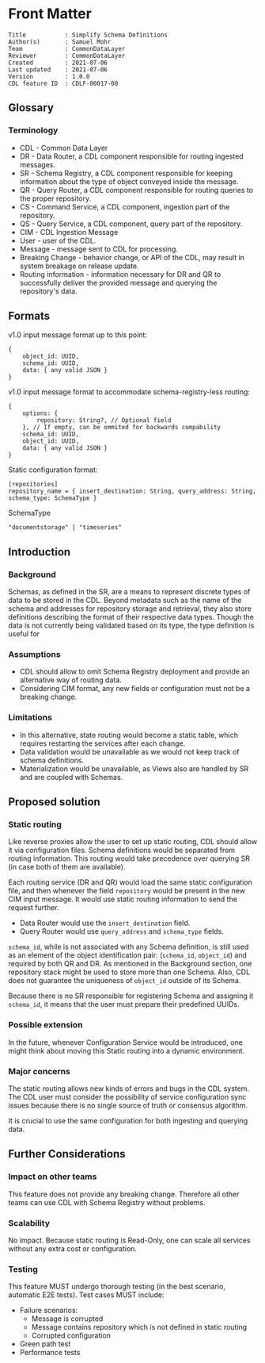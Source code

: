 # Front Matter

```
Title           : Simplify Schema Definitions
Author(s)       : Samuel Mohr
Team            : CommonDataLayer
Reviewer        : CommonDataLayer
Created         : 2021-07-06
Last updated    : 2021-07-06
Version         : 1.0.0
CDL feature ID  : CDLF-00017-00
```


## Glossary

### Terminology

* CDL - Common Data Layer
* DR - Data Router, a CDL component responsible for routing ingested messages.
* SR - Schema Registry, a CDL component responsible for keeping information about the type of object conveyed inside the message.
* QR - Query Router, a CDL component responsible for routing queries to the proper repository.
* CS - Command Service, a CDL component, ingestion part of the repository.
* QS - Query Service, a CDL component, query part of the repository.
* CIM - CDL Ingestion Message
* User - user of the CDL.
* Message - message sent to CDL for processing.
* Breaking Change - behavior change, or API of the CDL, may result in system breakage on release update.
* Routing information - information necessary for DR and QR to successfully deliver the provided message and querying the repository's data.

## Formats

v1.0 input message format up to this point:
```
{
    object_id: UUID,
    schema_id: UUID,
    data: { any valid JSON }
}
```

v1.0 input message format to accommodate schema-registry-less routing:
```
{
    options: {
        repository: String?, // Optional field
    }, // If empty, can be ommited for backwards compability
    schema_id: UUID,
    object_id: UUID,
    data: { any valid JSON }
}
```

Static configuration format:
```
[repositories]
repository_name = { insert_destination: String, query_address: String, schema_type: SchemaType }
```

SchemaType
```
"documentstorage" | "timeseries"
```

## Introduction

### Background

Schemas, as defined in the SR, are a means to represent discrete types of data to be stored in the CDL.
Beyond metadata such as the name of the schema and addresses for repository storage and retrieval, they
also store definitions describing the format of their respective data types. Though the data is not currently
being validated based on its type, the type definition is useful for 

### Assumptions

* CDL should allow to omit Schema Registry deployment and provide an alternative way of routing data.
* Considering CIM format, any new fields or configuration must not be a breaking change.

### Limitations
* In this alternative, state routing would become a static table, which requires restarting the services after each change.
* Data validation would be unavailable as we would not keep track of schema definitions.
* Materialization would be unavailable, as Views also are handled by SR and are coupled with Schemas.

## Proposed solution

### Static routing
Like reverse proxies allow the user to set up static routing, CDL should allow it via configuration files.
Schema definitions would be separated from routing information.
This routing would take precedence over querying SR (in case both of them are available).

Each routing service (DR and QR) would load the same static configuration file, and then whenever the field
`repository` would be present in the new CIM input message. It would use static routing information to send the request further.

* Data Router would use the `insert_destination` field.
* Query Router would use `query_address` and `schema_type` fields.

`schema_id`, while is not associated with any Schema definition, is still used as an element of the object identification pair:
(`schema_id`, `object_id`) and required by both QR and DR. As mentioned in the Background section, one repository stack might be used to store more than one Schema. Also, CDL does not guarantee the uniqueness of `object_id` outside of its Schema.

Because there is no SR responsible for registering Schema and assigning it `schema_id`, it means that the user must prepare their predefined UUIDs.

### Possible extension
In the future, whenever Configuration Service would be introduced, one might think about moving this Static routing into a dynamic environment.

### Major concerns

The static routing allows new kinds of errors and bugs in the CDL system. The CDL user must consider the possibility of service configuration sync issues because there is no single source of truth or consensus algorithm.

It is crucial to use the same configuration for both ingesting and querying data.

## Further Considerations

### Impact on other teams

This feature does not provide any breaking change. Therefore all other teams can use CDL with Schema Registry without problems.

### Scalability

No impact. Because static routing is Read-Only, one can scale all services without any extra cost or configuration.

### Testing

This feature MUST undergo thorough testing (in the best scenario, automatic E2E tests). Test cases MUST include:

* Failure scenarios:
    * Message is corrupted
    * Message contains repository which is not defined in static routing
    * Corrupted configuration
* Green path test
* Performance tests
